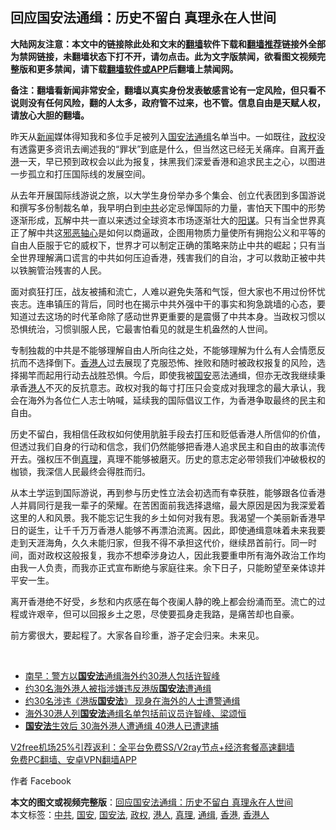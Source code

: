  <h2>回应国安法通缉：历史不留白 真理永在人世间</h2> <p class="notice"><b>大陆网友注意：本文中的链接除此处和文末的<a href="https://github.com/bannedbook/fanqiang" >翻墙</a>软件下载和<a href="https://github.com/killgcd/justmysocks/blob/master/README.md">翻墙推荐</a>链接外全部为禁网链接，未翻墙状态下打不开，请勿点击。此为文字版禁闻，欲看图文视频完整版和更多禁闻，请下载<a href="https://github.com/bannedbook/fanqiang">翻墙软件或APP</a>后翻墙上禁闻网。</p><p>备注：翻墙看新闻非常安全，翻墙以真实身份发表敏感言论有一定风险，但只看不说则没有任何风险，翻的人太多，政府管不过来，也不管。信息自由是天赋人权，请放心大胆的翻墙。</b></p>  <div class="entry">  <p>昨天从<span class='wp_keywordlink_affiliate'><a href="https://www.bannedbook.org/" title="新闻">新闻</a></span>媒体得知我和多位手足被列入<a href="https://www.bannedbook.org/bnews/tag/%e5%9b%bd%e5%ae%89%e6%b3%95/" class="st_tag internal_tag" rel="tag" title="标签 国安法 下的日志">国安法</a><a href="https://www.bannedbook.org/bnews/tag/%E9%80%9A%E7%BC%89/" class="st_tag internal_tag" rel="tag" title="标签 通缉 下的日志">通缉</a>名单当中。一如既往，<a href="https://www.bannedbook.org/bnews/tag/%e6%94%bf%e6%9d%83/" class="st_tag internal_tag" rel="tag" title="标签 政权 下的日志">政权</a>没有透露更多资讯去阐述我的“罪状”到底是什么，但当然这已经无关痛痒。自离开<a href="https://www.bannedbook.org/bnews/tag/%e9%a6%99%e6%b8%af/" class="st_tag internal_tag" rel="tag" title="标签 香港 下的日志">香港</a>一天，早已预到政权会以此为报复，抹黑我们深爱香港和追求民主之心，以图进一步孤立和打压国际线的发展空间。</p> <p>从去年开展国际线游说之旅，以大学生身份举办多个集会、创立代表团到多国游说和撰写多份制裁名单，我早明白到<a href="https://www.bannedbook.org/bnews/tag/%e4%b8%ad%e5%85%b1/" class="st_tag internal_tag" rel="tag" title="标签 中共 下的日志">中共</a>必定忌惮国际的力量，害怕天下围中的形势逐渐形成，瓦解中共一直以来透过全球资本市场逐渐壮大的<span class='wp_keywordlink'><a href="https://www.bannedbook.org/forum2/topic121.html" title="《阳谋》" target="_blank">阳谋</a></span>。只有当全世界真正了解中共这<span class='wp_keywordlink'><a href="https://www.bannedbook.org/forum2/topic158.html" title="粉碎邪恶轴心" target="_blank">邪恶轴心</a></span>是如何以商逼政，企图用物质力量使所有拥抱公义和平等的自由人臣服于它的威权下，世界才可以制定正确的策略来防止中共的崛起；只有当全世界理解满口谎言的中共如何压迫香港，残害我们的自治，才可以救助正被中共以铁腕管治残害的人民。</p> <p>面对疯狂打压，战友被捕和流亡，人难以避免失落和气馁，但大家也不用过份怀忧丧志。连串镇压的背后，同时也在揭示中共外强中干的事实和狗急跳墙的心态，要知道过去这场的时代革命除了感动世界更重要的是震慑了中共本身。当政权习惯以恐惧统治，习惯驯服人民，它最害怕看见的就是生机盎然的人世间。</p>  <p>专制独裁的中共是不能够理解自由人所向往之处，不能够理解为什么有人会情愿反抗而不选择倒下。<a href="https://www.bannedbook.org/bnews/tag/%E9%A6%99%E6%B8%AF%E4%BA%BA/" class="st_tag internal_tag" rel="tag" title="标签 香港人 下的日志">香港人</a>过去展现了克服恐怖、挫败和随时被政权报复的风险，选择揭竿而起用行动去战胜恐惧。今后，即使我被<a href="https://www.bannedbook.org/bnews/tag/%E5%9B%BD%E5%AE%89/" class="st_tag internal_tag" rel="tag" title="标签 国安 下的日志">国安</a>恶法通缉，但亦无改我继续秉承香<a href="https://www.bannedbook.org/bnews/tag/%e6%b8%af%e4%ba%ba/" class="st_tag internal_tag" rel="tag" title="标签 港人 下的日志">港人</a>不灭的反抗意志。政权对我的每寸打压只会变成对我理念的最大承认，我会在海外为各位仁人志士呐喊，延续我的国际倡议工作，为香港争取最终的民主和自由。</p> <p>历史不留白，我相信任政权如何使用肮脏手段去打压和贬低香港人所信仰的价值，但透过我们自身的行动和信念，我们仍然能够把香港人追求民主和自由的故事流传开去。强权压不倒<a href="https://www.bannedbook.org/bnews/tag/%E7%9C%9F%E7%90%86/" class="st_tag internal_tag" rel="tag" title="标签 真理 下的日志">真理</a>，真理不能够被磨灭。历史的意志定必带领我们冲破极权的枷锁，我深信人民最终会得胜而归。</p> <p>从本土学运到国际游说，再到参与历史性立法会初选而有幸获胜，能够跟各位香港人并肩同行是我一辈子的荣耀。在苦困面前我选择退缩，最大原因是因为我深爱着这里的人和风景。我不能忘记生我的乡土如何对我有恩。我渴望一个美丽新香港早日的诞生，让千千万万香港人能够不再漂泊流离。因此，即使通缉意味着未来我要走到天涯海角，久久未能归家，但我不得不承担这代价，继续昂首前行。同一时间，面对政权这般报复，我亦不想牵涉身边人，因此我要重申所有海外政治工作均由我一人负责，而我亦正式宣布断绝与家庭往来。余下日子，只能盼望至亲体谅并平安一生。</p>  <p>离开香港绝不好受，乡愁和内疚感在每个夜阑人静的晚上都会纷涌而至。流亡的过程或许艰辛，但可以回报乡土之恩，尽使要孤身走我路，是痛苦却也自豪。</p> <p>前方雾很大，要起程了。大家各自珍重，游子定会归来。未来见。</p> <p> </p>  <ul class='op-related-articles' title='相关阅读'> <li><a href='https://www.bannedbook.org/bnews/cnnews/hknews/20201228/1456495.html' target='_blank'>南早：警方以<b>国安法</b>通缉海外约30港人包括许智峰</a></li> <li><a href='https://www.bannedbook.org/bnews/headline/20201228/1456115.html' target='_blank'>约30名海外港人被指涉嫌违反港版<b>国安法</b>遭通缉</a></li> <li><a href='https://www.bannedbook.org/bnews/headline/20201227/1456082.html' target='_blank'>约30名涉违《港版<b>国安法</b>》 现身在海外的人士遭警通缉</a></li> <li><a href='https://www.bannedbook.org/bnews/baitai/20201227/1456077.html' target='_blank'>海外30港人列<b>国安法</b>通缉名单包括前议员许智峰、梁颂恒</a></li> <li><a href='https://www.bannedbook.org/bnews/comments/20201227/1455974.html' target='_blank'><b>国安法</b>生效后 30海外港人遭通缉 40港人已遭逮捕</a></li> </ul> <p class="texttj"> <a href="https://github.com/bannedbook/fanqiang/wiki/V2ray%E6%9C%BA%E5%9C%BA" target="_blank">V2free机场25%引荐返利：全平台免费SS/V2ray节点+经济套餐高速翻墙</a><br/> <a href="https://github.com/bannedbook/fanqiang/wiki/%E7%A6%81%E9%97%BB%E7%BD%91%E5%AE%89%E5%8D%93%E7%BF%BB%E5%A2%99%E6%96%B0%E9%97%BBAPP" target="_blank">免费PC翻墙、安卓VPN翻墙APP</a></p><p>作者 Facebook</p><a name='sharetosocial'></a>       <div><b>本文的图文或视频完整版</b>：<a href='https://www.bannedbook.org/bnews/comments/20201229/1457080.html'>回应国安法通缉：历史不留白 真理永在人世间</a></div>  </div><!--END ENTRY--> <div class="postfooter"> <div>本文标签：<a href="https://www.bannedbook.org/bnews/tag/%e4%b8%ad%e5%85%b1/" rel="tag">中共</a>, <a href="https://www.bannedbook.org/bnews/tag/%E5%9B%BD%E5%AE%89/" rel="tag">国安</a>, <a href="https://www.bannedbook.org/bnews/tag/%e5%9b%bd%e5%ae%89%e6%b3%95/" rel="tag">国安法</a>, <a href="https://www.bannedbook.org/bnews/tag/%e6%94%bf%e6%9d%83/" rel="tag">政权</a>, <a href="https://www.bannedbook.org/bnews/tag/%e6%b8%af%e4%ba%ba/" rel="tag">港人</a>, <a href="https://www.bannedbook.org/bnews/tag/%E7%9C%9F%E7%90%86/" rel="tag">真理</a>, <a href="https://www.bannedbook.org/bnews/tag/%E9%80%9A%E7%BC%89/" rel="tag">通缉</a>, <a href="https://www.bannedbook.org/bnews/tag/%e9%a6%99%e6%b8%af/" rel="tag">香港</a>, <a href="https://www.bannedbook.org/bnews/tag/%E9%A6%99%E6%B8%AF%E4%BA%BA/" rel="tag">香港人</a></div>  </div><!--END POSTFOOTER--> 